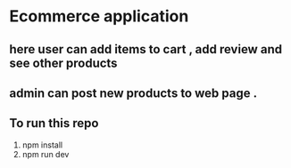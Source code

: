 # Ecommerce application
## here user can add items to cart , add review and see other products 
## admin can post new products to web page .


## To run this repo 
1. npm install
2. npm run dev
